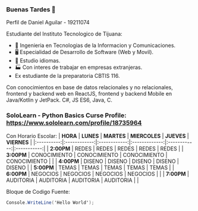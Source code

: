 ### Buenas Tardes 👋

Perfil de Daniel Aguilar - 19211074

Estudiante del Instituto Tecnologico de Tijuana:

- 📡 Ingenieria en Tecnologias de la Informacion y Comunicaciones.
- 🖥️  Especialidad de Desarrollo de Software (Web y Movil).
- 📕 Estudio idiomas.
- 🏭 Con interes de trabajar en empresas extranjeras.
- Ex estudiante de la preparatoria CBTIS 116.

Con conocimientos en base de datos relacionales y no relacionales, frontend y backend web en ReactJS, frontend y backend Mobile en Java/Kotlin y JetPack.
C#, JS ES6, Java, C.

### SoloLearn - Python Basics Curse Profile: https://www.sololearn.com/profile/18735964

Con Horario Escolar:
| **HORA**   | **LUNES**    | **MARTES**   | **MIERCOLES** | **JUEVES**   | **VIERNES** |
|:----------:|:------------:|:------------:|:-------------:|:------------:|:-----------:|
| **2:00PM** | REDES        | REDES        | REDES         | REDES        | REDES       |
| **3:00PM** | CONOCIMIENTO | CONOCIMIENTO | CONOCIMIENTO  | CONOCIMIENTO |             |
| **4:00PM** | DISENO       | DISENO       | DISENO        | DISENO       | DISENO      |
| **5:00PM** | TEMAS        | TEMAS        | TEMAS         | TEMAS        | TEMAS       |
| **6:00PM** | NEGOCIOS     | NEGOCIOS     | NEGOCIOS      | NEGOCIOS     |             |
| **7:00PM** | AUDITORIA    | AUDITORIA    | AUDITORIA     | AUDITORIA    |             |

Bloque de Codigo Fuente:
```C#
Console.WriteLine('Hello World');
```
